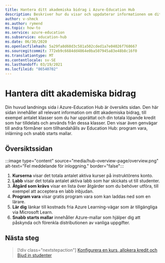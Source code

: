 ```yaml
---
title: Hantera ditt akademiska bidrag i Azure-Education Hub
description: Beskriver hur du visar och uppdaterar informationen om ditt akademiska bidrag i översikts sidan för Azure-Education Hub.
author: v-shmck
ms.author: rymend
ms.topic: how-to
ms.service: azure-education
ms.subservice: education-hub
ms.date: 06/30/2020
ms.openlocfilehash: 5a29fa8d60d3c581a502cded1a7e04026f768667
ms.sourcegitcommit: 772eb9c6684dd4864e0ba507945a83e48b8c16f0
ms.translationtype: MT
ms.contentlocale: sv-SE
ms.lasthandoff: 03/19/2021
ms.locfileid: "86540702"
---
```

# <a name="managing-your-academic-grant"></a>Hantera ditt akademiska bidrag

Din huvud landnings sida i Azure-Education Hub är översikts sidan. Den här sidan innehåller all relevant information om ditt akademiska bidrag, till exempel antalet klasser som du har upprättat och din totala löpande kredit som har tilldelats och används från dessa klasser. Den visar även genvägar till andra förmåner som tillhandahålls av Education Hub: program vara, inlärning och snabb starts mallar.

## <a name="overview-page"></a>Översiktssidan
:::image type="content" source="media/hub-overview-page/overview.png" alt-text="Fel meddelande för inloggning." border="false":::

1. **Kurserna** visar det totala antalet aktiva kurser på instruktörens konto.
1. **Labb** visar det totala antalet aktiva labb som har skickats ut till studenter.
1. **Åtgärd som krävs** visar en lista över åtgärder som du behöver utföra, till exempel att acceptera en labb inbjudan.
1. **Program vara** visar gratis program vara som kan laddas ned som en lärare.
1. **Lär dig** länkar till kostnads fria Azure Learning-vägar som är tillgängliga via Microsoft Learn.
1. **Snabb starts mallar** innehåller Azure-mallar som hjälper dig att påskynda och förenkla distributionen av vanliga uppgifter.

## <a name="next-steps"></a>Nästa steg

> [!div class="nextstepaction"]
> [Konfigurera en kurs, allokera kredit och Bjud in studenter](create-assignment-allocate-credit.md)

